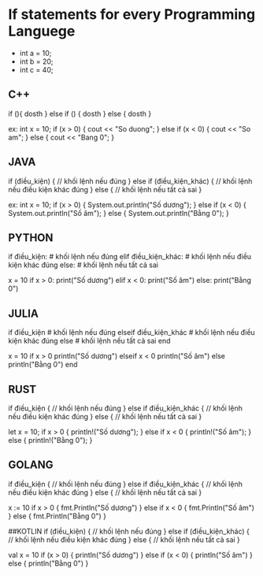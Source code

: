 # If statements for every Programming Languege
- int a = 10;
- int b = 20;
- int c = 40;


## C++
if (){
    dosth
} else if () {
    dosth
} else {
    dosth
}

ex:
int x = 10;
if (x > 0) {
    cout << "So duong";
} else if (x < 0) {
    cout << "So am";
} else {
    cout << "Bang 0";
}

## JAVA
if (điều_kiện) {
    // khối lệnh nếu đúng
} else if (điều_kiện_khác) {
    // khối lệnh nếu điều kiện khác đúng
} else {
    // khối lệnh nếu tất cả sai
}

ex:
int x = 10;
if (x > 0) {
    System.out.println("Số dương");
} else if (x < 0) {
    System.out.println("Số âm");
} else {
    System.out.println("Bằng 0");
}

## PYTHON
if điều_kiện:
    # khối lệnh nếu đúng
elif điều_kiện_khác:
    # khối lệnh nếu điều kiện khác đúng
else:
    # khối lệnh nếu tất cả sai

x = 10
if x > 0:
    print("Số dương")
elif x < 0:
    print("Số âm")
else:
    print("Bằng 0")


## JULIA
if điều_kiện
    # khối lệnh nếu đúng
elseif điều_kiện_khác
    # khối lệnh nếu điều kiện khác đúng
else
    # khối lệnh nếu tất cả sai
end

x = 10
if x > 0
    println("Số dương")
elseif x < 0
    println("Số âm")
else
    println("Bằng 0")
end


## RUST
if điều_kiện {
    // khối lệnh nếu đúng
} else if điều_kiện_khác {
    // khối lệnh nếu điều kiện khác đúng
} else {
    // khối lệnh nếu tất cả sai
}


let x = 10;
if x > 0 {
    println!("Số dương");
} else if x < 0 {
    println!("Số âm");
} else {
    println!("Bằng 0");
}


## GOLANG

if điều_kiện {
    // khối lệnh nếu đúng
} else if điều_kiện_khác {
    // khối lệnh nếu điều kiện khác đúng
} else {
    // khối lệnh nếu tất cả sai
}

x := 10
if x > 0 {
    fmt.Println("Số dương")
} else if x < 0 {
    fmt.Println("Số âm")
} else {
    fmt.Println("Bằng 0")
}

##KOTLIN
if (điều_kiện) {
    // khối lệnh nếu đúng
} else if (điều_kiện_khác) {
    // khối lệnh nếu điều kiện khác đúng
} else {
    // khối lệnh nếu tất cả sai
}

val x = 10
if (x > 0) {
    println("Số dương")
} else if (x < 0) {
    println("Số âm")
} else {
    println("Bằng 0")
}
